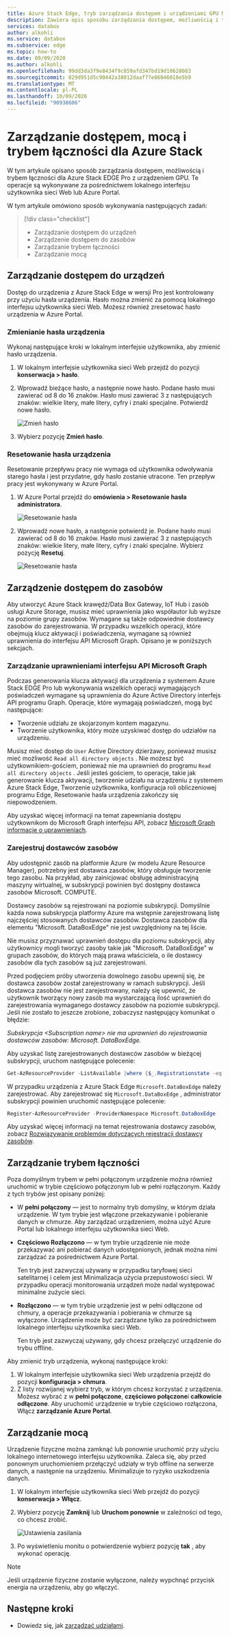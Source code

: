 ```yaml
---
title: Azure Stack Edge, tryb zarządzania dostępem i urządzeniami GPU Microsoft Docs
description: Zawiera opis sposobu zarządzania dostępem, możliwością i trybem łączności dla urządzenia z systemem Azure Stack brzeg Pro GPU, które ułatwia transfer danych do platformy Azure
services: databox
author: alkohli
ms.service: databox
ms.subservice: edge
ms.topic: how-to
ms.date: 09/09/2020
ms.author: alkohli
ms.openlocfilehash: 99dd3da3f9e8434f9c859afd347bd19d10628083
ms.sourcegitcommit: 829d951d5c90442a38012daaf77e86046018e5b9
ms.translationtype: MT
ms.contentlocale: pl-PL
ms.lasthandoff: 10/09/2020
ms.locfileid: "90938606"
---
```

# <a name="manage-access-power-and-connectivity-mode-for-your-azure-stack-edge-pro-gpu"></a>Zarządzanie dostępem, mocą i trybem łączności dla Azure Stack

W tym artykule opisano sposób zarządzania dostępem, możliwością i trybem łączności dla Azure Stack EDGE Pro z urządzeniem GPU. Te operacje są wykonywane za pośrednictwem lokalnego interfejsu użytkownika sieci Web lub Azure Portal.

W tym artykule omówiono sposób wykonywania następujących zadań:

> [!div class="checklist"]
> * Zarządzanie dostępem do urządzeń
> * Zarządzenie dostępem do zasobów
> * Zarządzanie trybem łączności
> * Zarządzanie mocą


## <a name="manage-device-access"></a>Zarządzanie dostępem do urządzeń

Dostęp do urządzenia z Azure Stack Edge w wersji Pro jest kontrolowany przy użyciu hasła urządzenia. Hasło można zmienić za pomocą lokalnego interfejsu użytkownika sieci Web. Możesz również zresetować hasło urządzenia w Azure Portal.

### <a name="change-device-password"></a>Zmienianie hasła urządzenia

Wykonaj następujące kroki w lokalnym interfejsie użytkownika, aby zmienić hasło urządzenia.

1. W lokalnym interfejsie użytkownika sieci Web przejdź do pozycji **konserwacja > hasło**.
2. Wprowadź bieżące hasło, a następnie nowe hasło. Podane hasło musi zawierać od 8 do 16 znaków. Hasło musi zawierać 3 z następujących znaków: wielkie litery, małe litery, cyfry i znaki specjalne. Potwierdź nowe hasło.

    ![Zmień hasło](media/azure-stack-edge-gpu-manage-access-power-connectivity-mode/change-password-1.png)

3. Wybierz pozycję **Zmień hasło**.
 
### <a name="reset-device-password"></a>Resetowanie hasła urządzenia

Resetowanie przepływu pracy nie wymaga od użytkownika odwoływania starego hasła i jest przydatne, gdy hasło zostanie utracone. Ten przepływ pracy jest wykonywany w Azure Portal.

1. W Azure Portal przejdź do **omówienia > Resetowanie hasła administratora**.

    ![Resetowanie hasła](media/azure-stack-edge-manage-access-power-connectivity-mode/reset-password-1.png)


2. Wprowadź nowe hasło, a następnie potwierdź je. Podane hasło musi zawierać od 8 do 16 znaków. Hasło musi zawierać 3 z następujących znaków: wielkie litery, małe litery, cyfry i znaki specjalne. Wybierz pozycję **Resetuj**.

    ![Resetowanie hasła](media/azure-stack-edge-manage-access-power-connectivity-mode/reset-password-2.png)

## <a name="manage-resource-access"></a>Zarządzenie dostępem do zasobów

Aby utworzyć Azure Stack krawędź/Data Box Gateway, IoT Hub i zasób usługi Azure Storage, musisz mieć uprawnienia jako współautor lub wyższe na poziomie grupy zasobów. Wymagane są także odpowiednie dostawcy zasobów do zarejestrowania. W przypadku wszelkich operacji, które obejmują klucz aktywacji i poświadczenia, wymagane są również uprawnienia do interfejsu API Microsoft Graph. Opisano je w poniższych sekcjach. 

### <a name="manage-microsoft-graph-api-permissions"></a>Zarządzanie uprawnieniami interfejsu API Microsoft Graph

Podczas generowania klucza aktywacji dla urządzenia z systemem Azure Stack EDGE Pro lub wykonywania wszelkich operacji wymagających poświadczeń wymagane są uprawnienia do Azure Active Directory interfejs API programu Graph. Operacje, które wymagają poświadczeń, mogą być następujące:

-  Tworzenie udziału ze skojarzonym kontem magazynu.
-  Tworzenie użytkownika, który może uzyskiwać dostęp do udziałów na urządzeniu.

Musisz mieć dostęp do `User` Active Directory dzierżawy, ponieważ musisz mieć możliwość `Read all directory objects` . Nie możesz być użytkownikiem-gościem, ponieważ nie ma uprawnień do programu `Read all directory objects` . Jeśli jesteś gościem, to operacje, takie jak generowanie klucza aktywacji, tworzenie udziału na urządzeniu z systemem Azure Stack Edge, Tworzenie użytkownika, konfiguracja roli obliczeniowej programu Edge, Resetowanie hasła urządzenia zakończy się niepowodzeniem.

Aby uzyskać więcej informacji na temat zapewniania dostępu użytkownikom do Microsoft Graph interfejsu API, zobacz [Microsoft Graph informacje o uprawnieniach](https://docs.microsoft.com/graph/permissions-reference).

### <a name="register-resource-providers"></a>Zarejestruj dostawców zasobów

Aby udostępnić zasób na platformie Azure (w modelu Azure Resource Manager), potrzebny jest dostawca zasobów, który obsługuje tworzenie tego zasobu. Na przykład, aby zainicjować obsługę administracyjną maszyny wirtualnej, w subskrypcji powinien być dostępny dostawca zasobów Microsoft. COMPUTE.
 
Dostawcy zasobów są rejestrowani na poziomie subskrypcji. Domyślnie każda nowa subskrypcja platformy Azure ma wstępnie zarejestrowaną listę najczęściej stosowanych dostawców zasobów. Dostawca zasobów dla elementu "Microsoft. DataBoxEdge" nie jest uwzględniony na tej liście.

Nie musisz przyznawać uprawnień dostępu dla poziomu subskrypcji, aby użytkownicy mogli tworzyć zasoby takie jak "Microsoft. DataBoxEdge" w grupach zasobów, do których mają prawa właściciela, o ile dostawcy zasobów dla tych zasobów są już zarejestrowani.

Przed podjęciem próby utworzenia dowolnego zasobu upewnij się, że dostawca zasobów został zarejestrowany w ramach subskrypcji. Jeśli dostawca zasobów nie jest zarejestrowany, należy się upewnić, że użytkownik tworzący nowy zasób ma wystarczającą ilość uprawnień do zarejestrowania wymaganego dostawcy zasobów na poziomie subskrypcji. Jeśli nie zostało to jeszcze zrobione, zobaczysz następujący komunikat o błędzie:

*Subskrypcja \<Subscription name> nie ma uprawnień do rejestrowania dostawców zasobów: Microsoft. DataBoxEdge.*


Aby uzyskać listę zarejestrowanych dostawców zasobów w bieżącej subskrypcji, uruchom następujące polecenie:

```PowerShell
Get-AzResourceProvider -ListAvailable |where {$_.Registrationstate -eq "Registered"}
```

W przypadku urządzenia z Azure Stack Edge `Microsoft.DataBoxEdge` należy zarejestrować. Aby zarejestrować się `Microsoft.DataBoxEdge` , administrator subskrypcji powinien uruchomić następujące polecenie:

```PowerShell
Register-AzResourceProvider -ProviderNamespace Microsoft.DataBoxEdge
```

Aby uzyskać więcej informacji na temat rejestrowania dostawcy zasobów, zobacz [Rozwiązywanie problemów dotyczących rejestracji dostawcy zasobów](../azure-resource-manager/templates/error-register-resource-provider.md).

## <a name="manage-connectivity-mode"></a>Zarządzanie trybem łączności

Poza domyślnym trybem w pełni połączonym urządzenie można również uruchomić w trybie częściowo połączonym lub w pełni rozłączonym. Każdy z tych trybów jest opisany poniżej:

- W **pełni połączony** — jest to normalny tryb domyślny, w którym działa urządzenie. W tym trybie jest włączone przekazywanie i pobieranie danych w chmurze. Aby zarządzać urządzeniem, można użyć Azure Portal lub lokalnego interfejsu użytkownika sieci Web.

- **Częściowo Rozłączono** — w tym trybie urządzenie nie może przekazywać ani pobierać danych udostępnionych, jednak można nimi zarządzać za pośrednictwem Azure Portal.

    Ten tryb jest zazwyczaj używany w przypadku taryfowej sieci satelitarnej i celem jest Minimalizacja użycia przepustowości sieci. W przypadku operacji monitorowania urządzeń może nadal występować minimalne zużycie sieci.

- **Rozłączono** — w tym trybie urządzenie jest w pełni odłączone od chmury, a operacje przekazywania i pobierania w chmurze są wyłączone. Urządzenie może być zarządzane tylko za pośrednictwem lokalnego interfejsu użytkownika sieci Web.

    Ten tryb jest zazwyczaj używany, gdy chcesz przełączyć urządzenie do trybu offline.

Aby zmienić tryb urządzenia, wykonaj następujące kroki:

1. W lokalnym interfejsie użytkownika sieci Web urządzenia przejdź do pozycji **konfiguracja > chmura**.
2. Z listy rozwijanej wybierz tryb, w którym chcesz korzystać z urządzenia. Możesz wybrać z w **pełni połączone**, **częściowo połączone**i **całkowicie odłączone**. Aby uruchomić urządzenie w trybie częściowo rozłączona, Włącz **zarządzanie Azure Portal**.

 
## <a name="manage-power"></a>Zarządzanie mocą

Urządzenie fizyczne można zamknąć lub ponownie uruchomić przy użyciu lokalnego internetowego interfejsu użytkownika. Zaleca się, aby przed ponownym uruchomieniem przełączyć udziały w tryb offline na serwerze danych, a następnie na urządzeniu. Minimalizuje to ryzyko uszkodzenia danych.

1. W lokalnym interfejsie użytkownika sieci Web przejdź do pozycji **konserwacja > Włącz**.
2. Wybierz pozycję **Zamknij** lub **Uruchom ponownie** w zależności od tego, co chcesz zrobić.

    ![Ustawienia zasilania](media/azure-stack-edge-gpu-manage-access-power-connectivity-mode/shut-down-restart-1.png)

3. Po wyświetleniu monitu o potwierdzenie wybierz pozycję **tak** , aby wykonać operację.

> [!NOTE]
> Jeśli urządzenie fizyczne zostanie wyłączone, należy wypchnąć przycisk energia na urządzeniu, aby go włączyć.

## <a name="next-steps"></a>Następne kroki

- Dowiedz się, jak [zarządzać udziałami](azure-stack-edge-manage-shares.md).
